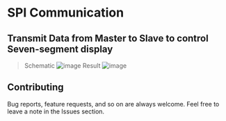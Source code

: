 # SPI Communication
## Transmit Data from Master to Slave to control Seven-segment display
> Schematic 
![image](https://i.ibb.co/cLNW5XD/Capture.png)
>Result 
![image](https://i.ibb.co/pXYP6dH/U8-L4.gif)



## Contributing  
Bug reports, feature requests, and so on are always welcome. Feel free to leave a note in the Issues section.
